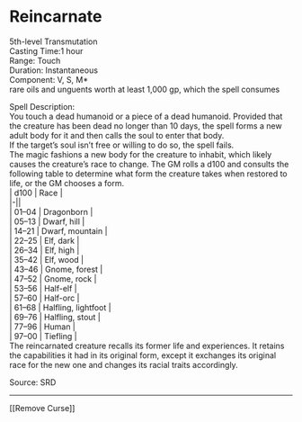 # Reincarnate
5th-level Transmutation<br>
Casting Time:1 hour<br>
Range: Touch<br>
Duration: Instantaneous<br>
Component: V, S, M*<br>
rare oils and unguents worth at least 1,000 gp, which the spell consumes

Spell Description:<br>
You touch a dead humanoid or a piece of a dead humanoid. Provided that the creature has been dead no longer than 10 days, the spell forms a new adult body for it and then calls the soul to enter that body.<br>If the target’s soul isn’t free or willing to do so, the spell fails.<br>The magic fashions a new body for the creature to inhabit, which likely causes the creature’s race to change. The GM rolls a d100 and consults the following table to determine what form the creature takes when restored to life, or the GM chooses a form.<br>| d100  | Race                |<br>|-||<br>| 01–04 | Dragonborn          |<br>| 05–13 | Dwarf, hill         |<br>| 14–21 | Dwarf, mountain     |<br>| 22–25 | Elf, dark           |<br>| 26–34 | Elf, high           |<br>| 35–42 | Elf, wood           |<br>| 43–46 | Gnome, forest       |<br>| 47–52 | Gnome, rock         |<br>| 53–56 | Half-elf            |<br>| 57–60 | Half-orc            |<br>| 61–68 | Halfling, lightfoot |<br>| 69–76 | Halfling, stout     |<br>| 77–96 | Human               |<br>| 97–00 | Tiefling            |<br>The reincarnated creature recalls its former life and experiences. It retains the capabilities it had in its original form, except it exchanges its original race for the new one and changes its racial traits accordingly.

Source: SRD

---

[[Remove Curse]]